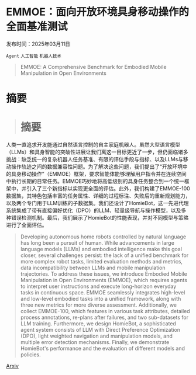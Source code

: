 # EMMOE：面向开放环境具身移动操作的全面基准测试

发布时间：2025年03月11日

`Agent` `人工智能` `机器人技术`

> EMMOE: A Comprehensive Benchmark for Embodied Mobile Manipulation in Open Environments

# 摘要

> # 摘要
人类一直追求开发能通过自然语言控制的自主家庭机器人。虽然大型语言模型（LLMs）和具身智能的突破性进展让我们离这一目标更近了一步，但仍面临诸多挑战：缺乏统一的复杂机器人任务基准、有限的评估手段与指标、以及LLMs与移动操作轨迹之间的数据兼容性问题。为了解决这些问题，我们提出了“开放环境中的具身移动操作”（EMMOE）框架，要求智能体能够理解用户指令并在连续空间中执行长期的日常任务。EMMOE巧妙地将高低级别的具身任务整合到一个统一框架中，并引入了三个新指标以实现更全面的评估。此外，我们构建了EMMOE-100数据集，其特色包括丰富的任务属性、详细的过程标注、失败后的重新规划能力，以及两个专门用于LLM训练的子数据集。我们还设计了HomieBot，这一先进代理系统集成了带有直接偏好优化（DPO）的LLM、轻量级导航与操作模型，以及多种错误检测机制。最后，我们展示了HomieBot的性能表现，并对不同模型与策略进行了全面评估。


> Developing autonomous home robots controlled by natural language has long been a pursuit of human. While advancements in large language models (LLMs) and embodied intelligence make this goal closer, several challenges persist: the lack of a unified benchmark for more complex robot tasks, limited evaluation methods and metrics, data incompatibility between LLMs and mobile manipulation trajectories. To address these issues, we introduce Embodied Mobile Manipulation in Open Environments (EMMOE), which requires agents to interpret user instructions and execute long-horizon everyday tasks in continuous space. EMMOE seamlessly integrates high-level and low-level embodied tasks into a unified framework, along with three new metrics for more diverse assessment. Additionally, we collect EMMOE-100, which features in various task attributes, detailed process annotations, re-plans after failures, and two sub-datasets for LLM training. Furthermore, we design HomieBot, a sophisticated agent system consists of LLM with Direct Preference Optimization (DPO), light weighted navigation and manipulation models, and multiple error detection mechanisms. Finally, we demonstrate HomieBot's performance and the evaluation of different models and policies.

[Arxiv](https://arxiv.org/abs/2503.08604)